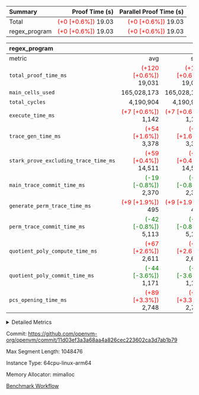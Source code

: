 | Summary | Proof Time (s) | Parallel Proof Time (s) |
|:---|---:|---:|
| Total | <span style='color: red'>(+0 [+0.6%])</span> 19.03 | <span style='color: red'>(+0 [+0.6%])</span> 19.03 |
| regex_program | <span style='color: red'>(+0 [+0.6%])</span> 19.03 | <span style='color: red'>(+0 [+0.6%])</span> 19.03 |


| regex_program |||||
|:---|---:|---:|---:|---:|
|metric|avg|sum|max|min|
| `total_proof_time_ms ` | <span style='color: red'>(+120 [+0.6%])</span> 19,031 | <span style='color: red'>(+120 [+0.6%])</span> 19,031 | <span style='color: red'>(+120 [+0.6%])</span> 19,031 | <span style='color: red'>(+120 [+0.6%])</span> 19,031 |
| `main_cells_used     ` |  165,028,173 |  165,028,173 |  165,028,173 |  165,028,173 |
| `total_cycles        ` |  4,190,904 |  4,190,904 |  4,190,904 |  4,190,904 |
| `execute_time_ms     ` | <span style='color: red'>(+7 [+0.6%])</span> 1,142 | <span style='color: red'>(+7 [+0.6%])</span> 1,142 | <span style='color: red'>(+7 [+0.6%])</span> 1,142 | <span style='color: red'>(+7 [+0.6%])</span> 1,142 |
| `trace_gen_time_ms   ` | <span style='color: red'>(+54 [+1.6%])</span> 3,378 | <span style='color: red'>(+54 [+1.6%])</span> 3,378 | <span style='color: red'>(+54 [+1.6%])</span> 3,378 | <span style='color: red'>(+54 [+1.6%])</span> 3,378 |
| `stark_prove_excluding_trace_time_ms` | <span style='color: red'>(+59 [+0.4%])</span> 14,511 | <span style='color: red'>(+59 [+0.4%])</span> 14,511 | <span style='color: red'>(+59 [+0.4%])</span> 14,511 | <span style='color: red'>(+59 [+0.4%])</span> 14,511 |
| `main_trace_commit_time_ms` | <span style='color: green'>(-19 [-0.8%])</span> 2,370 | <span style='color: green'>(-19 [-0.8%])</span> 2,370 | <span style='color: green'>(-19 [-0.8%])</span> 2,370 | <span style='color: green'>(-19 [-0.8%])</span> 2,370 |
| `generate_perm_trace_time_ms` | <span style='color: red'>(+9 [+1.9%])</span> 495 | <span style='color: red'>(+9 [+1.9%])</span> 495 | <span style='color: red'>(+9 [+1.9%])</span> 495 | <span style='color: red'>(+9 [+1.9%])</span> 495 |
| `perm_trace_commit_time_ms` | <span style='color: green'>(-42 [-0.8%])</span> 5,113 | <span style='color: green'>(-42 [-0.8%])</span> 5,113 | <span style='color: green'>(-42 [-0.8%])</span> 5,113 | <span style='color: green'>(-42 [-0.8%])</span> 5,113 |
| `quotient_poly_compute_time_ms` | <span style='color: red'>(+67 [+2.6%])</span> 2,611 | <span style='color: red'>(+67 [+2.6%])</span> 2,611 | <span style='color: red'>(+67 [+2.6%])</span> 2,611 | <span style='color: red'>(+67 [+2.6%])</span> 2,611 |
| `quotient_poly_commit_time_ms` | <span style='color: green'>(-44 [-3.6%])</span> 1,171 | <span style='color: green'>(-44 [-3.6%])</span> 1,171 | <span style='color: green'>(-44 [-3.6%])</span> 1,171 | <span style='color: green'>(-44 [-3.6%])</span> 1,171 |
| `pcs_opening_time_ms ` | <span style='color: red'>(+89 [+3.3%])</span> 2,748 | <span style='color: red'>(+89 [+3.3%])</span> 2,748 | <span style='color: red'>(+89 [+3.3%])</span> 2,748 | <span style='color: red'>(+89 [+3.3%])</span> 2,748 |



<details>
<summary>Detailed Metrics</summary>

| group | num_segments | keygen_time_ms | commit_exe_time_ms |
| --- | --- | --- | --- |
| regex_program | 1 | 628 | 42 | 

| group | air_name | quotient_deg | interactions | constraints |
| --- | --- | --- | --- | --- |
| regex_program | AccessAdapterAir<16> | 2 | 5 | 14 | 
| regex_program | AccessAdapterAir<2> | 2 | 5 | 14 | 
| regex_program | AccessAdapterAir<32> | 2 | 5 | 14 | 
| regex_program | AccessAdapterAir<4> | 2 | 5 | 14 | 
| regex_program | AccessAdapterAir<64> | 2 | 5 | 14 | 
| regex_program | AccessAdapterAir<8> | 2 | 5 | 14 | 
| regex_program | BitwiseOperationLookupAir<8> | 2 | 2 | 4 | 
| regex_program | KeccakVmAir | 2 | 321 | 4,571 | 
| regex_program | MemoryMerkleAir<8> | 2 | 4 | 40 | 
| regex_program | PersistentBoundaryAir<8> | 2 | 3 | 6 | 
| regex_program | PhantomAir | 2 | 3 | 5 | 
| regex_program | Poseidon2PeripheryAir<BabyBearParameters>, 1> | 2 | 1 | 286 | 
| regex_program | ProgramAir | 1 | 1 | 4 | 
| regex_program | RangeTupleCheckerAir<2> | 1 | 1 | 4 | 
| regex_program | VariableRangeCheckerAir | 1 | 1 | 4 | 
| regex_program | VmAirWrapper<Rv32BaseAluAdapterAir, BaseAluCoreAir<4, 8> | 2 | 19 | 43 | 
| regex_program | VmAirWrapper<Rv32BaseAluAdapterAir, LessThanCoreAir<4, 8> | 2 | 17 | 39 | 
| regex_program | VmAirWrapper<Rv32BaseAluAdapterAir, ShiftCoreAir<4, 8> | 2 | 23 | 90 | 
| regex_program | VmAirWrapper<Rv32BranchAdapterAir, BranchEqualCoreAir<4> | 2 | 11 | 25 | 
| regex_program | VmAirWrapper<Rv32BranchAdapterAir, BranchLessThanCoreAir<4, 8> | 2 | 13 | 41 | 
| regex_program | VmAirWrapper<Rv32CondRdWriteAdapterAir, Rv32JalLuiCoreAir> | 2 | 10 | 22 | 
| regex_program | VmAirWrapper<Rv32HintStoreAdapterAir, Rv32HintStoreCoreAir> | 2 | 15 | 17 | 
| regex_program | VmAirWrapper<Rv32JalrAdapterAir, Rv32JalrCoreAir> | 2 | 16 | 20 | 
| regex_program | VmAirWrapper<Rv32LoadStoreAdapterAir, LoadSignExtendCoreAir<4, 8> | 2 | 18 | 33 | 
| regex_program | VmAirWrapper<Rv32LoadStoreAdapterAir, LoadStoreCoreAir<4> | 2 | 17 | 38 | 
| regex_program | VmAirWrapper<Rv32MultAdapterAir, DivRemCoreAir<4, 8> | 2 | 25 | 88 | 
| regex_program | VmAirWrapper<Rv32MultAdapterAir, MulHCoreAir<4, 8> | 2 | 24 | 38 | 
| regex_program | VmAirWrapper<Rv32MultAdapterAir, MultiplicationCoreAir<4, 8> | 2 | 19 | 26 | 
| regex_program | VmAirWrapper<Rv32RdWriteAdapterAir, Rv32AuipcCoreAir> | 2 | 11 | 15 | 
| regex_program | VmConnectorAir | 2 | 3 | 9 | 

| group | air_name | segment | rows | prep_cols | perm_cols | main_cols | cells |
| --- | --- | --- | --- | --- | --- | --- | --- |
| regex_program | AccessAdapterAir<2> | 0 | 64 |  | 24 | 11 | 2,240 | 
| regex_program | AccessAdapterAir<4> | 0 | 32 |  | 24 | 13 | 1,184 | 
| regex_program | AccessAdapterAir<8> | 0 | 131,072 |  | 24 | 17 | 5,373,952 | 
| regex_program | BitwiseOperationLookupAir<8> | 0 | 65,536 | 3 | 8 | 2 | 655,360 | 
| regex_program | KeccakVmAir | 0 | 32 |  | 1,288 | 3,164 | 142,464 | 
| regex_program | MemoryMerkleAir<8> | 0 | 131,072 |  | 20 | 32 | 6,815,744 | 
| regex_program | PersistentBoundaryAir<8> | 0 | 131,072 |  | 12 | 20 | 4,194,304 | 
| regex_program | PhantomAir | 0 | 512 |  | 12 | 6 | 9,216 | 
| regex_program | Poseidon2PeripheryAir<BabyBearParameters>, 1> | 0 | 16,384 |  | 8 | 300 | 5,046,272 | 
| regex_program | ProgramAir | 0 | 131,072 |  | 8 | 10 | 2,359,296 | 
| regex_program | RangeTupleCheckerAir<2> | 0 | 524,288 | 2 | 8 | 1 | 4,718,592 | 
| regex_program | VariableRangeCheckerAir | 0 | 262,144 | 2 | 8 | 1 | 2,359,296 | 
| regex_program | VmAirWrapper<Rv32BaseAluAdapterAir, BaseAluCoreAir<4, 8> | 0 | 2,097,152 |  | 80 | 36 | 243,269,632 | 
| regex_program | VmAirWrapper<Rv32BaseAluAdapterAir, LessThanCoreAir<4, 8> | 0 | 65,536 |  | 40 | 37 | 5,046,272 | 
| regex_program | VmAirWrapper<Rv32BaseAluAdapterAir, ShiftCoreAir<4, 8> | 0 | 262,144 |  | 52 | 53 | 27,525,120 | 
| regex_program | VmAirWrapper<Rv32BranchAdapterAir, BranchEqualCoreAir<4> | 0 | 524,288 |  | 48 | 26 | 38,797,312 | 
| regex_program | VmAirWrapper<Rv32BranchAdapterAir, BranchLessThanCoreAir<4, 8> | 0 | 262,144 |  | 56 | 32 | 23,068,672 | 
| regex_program | VmAirWrapper<Rv32CondRdWriteAdapterAir, Rv32JalLuiCoreAir> | 0 | 131,072 |  | 44 | 18 | 8,126,464 | 
| regex_program | VmAirWrapper<Rv32HintStoreAdapterAir, Rv32HintStoreCoreAir> | 0 | 16,384 |  | 36 | 26 | 1,015,808 | 
| regex_program | VmAirWrapper<Rv32JalrAdapterAir, Rv32JalrCoreAir> | 0 | 131,072 |  | 36 | 28 | 8,388,608 | 
| regex_program | VmAirWrapper<Rv32LoadStoreAdapterAir, LoadSignExtendCoreAir<4, 8> | 0 | 1,024 |  | 76 | 35 | 113,664 | 
| regex_program | VmAirWrapper<Rv32LoadStoreAdapterAir, LoadStoreCoreAir<4> | 0 | 2,097,152 |  | 72 | 40 | 234,881,024 | 
| regex_program | VmAirWrapper<Rv32MultAdapterAir, DivRemCoreAir<4, 8> | 0 | 128 |  | 104 | 57 | 20,608 | 
| regex_program | VmAirWrapper<Rv32MultAdapterAir, MulHCoreAir<4, 8> | 0 | 256 |  | 100 | 39 | 35,584 | 
| regex_program | VmAirWrapper<Rv32MultAdapterAir, MultiplicationCoreAir<4, 8> | 0 | 65,536 |  | 80 | 31 | 7,274,496 | 
| regex_program | VmAirWrapper<Rv32RdWriteAdapterAir, Rv32AuipcCoreAir> | 0 | 65,536 |  | 28 | 21 | 3,211,264 | 
| regex_program | VmConnectorAir | 0 | 2 | 1 | 12 | 4 | 32 | 

| group | segment | trace_gen_time_ms | total_proof_time_ms | total_cycles | total_cells | stark_prove_excluding_trace_time_ms | quotient_poly_compute_time_ms | quotient_poly_commit_time_ms | perm_trace_commit_time_ms | pcs_opening_time_ms | main_trace_commit_time_ms | main_cells_used | generate_perm_trace_time_ms | execute_time_ms |
| --- | --- | --- | --- | --- | --- | --- | --- | --- | --- | --- | --- | --- | --- | --- |
| regex_program | 0 | 3,378 | 19,031 | 4,190,904 | 632,452,480 | 14,511 | 2,611 | 1,171 | 5,113 | 2,748 | 2,370 | 165,028,173 | 495 | 1,142 | 

</details>


Commit: https://github.com/openvm-org/openvm/commit/11d03ef3a3a68aa4a826cec223602ca3d7ab1b79

Max Segment Length: 1048476

Instance Type: 64cpu-linux-arm64

Memory Allocator: mimalloc

[Benchmark Workflow](https://github.com/openvm-org/openvm/actions/runs/12804071309)
